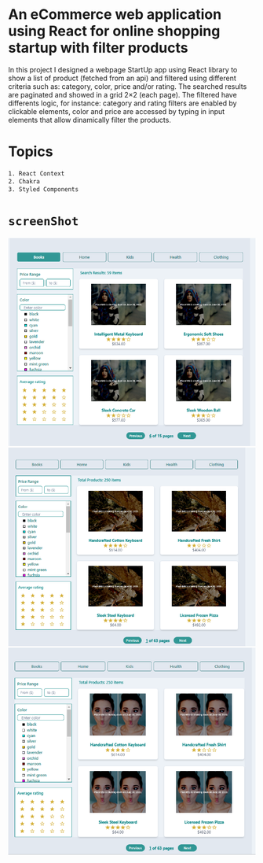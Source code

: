 # An eCommerce web application using React for online shopping startup with filter products

In this project I designed a webpage StartUp app using React library to show a list of product (fetched from an api) and filtered using different criteria such as: category, color, price and/or rating.
The searched results are paginated and showed in a grid 2×2 (each page).
The filtered have differents logic, for instance: category and rating filters are enabled by clickable elements, color and price are accessed by typing in input elements that allow dinamically filter the products.

# Topics

    1. React Context
    2. Chakra
    3. Styled Components

# `screenShot`

<img src="./1.png">
<img src="./2.png">
<img src="./3.png">
